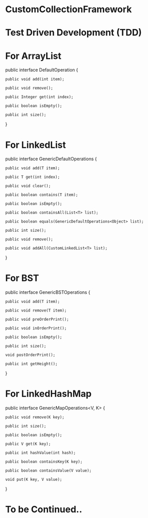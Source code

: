 # CustomCollectionFramework
# Test Driven Development (TDD)

# For ArrayList
public interface DefaultOperation {

	public void add(int item);
	
	public void remove();
	
	public Integer get(int index);
	
	public boolean isEmpty();
	
	public int size();
}

# For LinkedList
public interface GenericDefaultOperations<T> {

	public void add(T item);
	
	public T get(int index);

	public void clear();

	public boolean contains(T item);

	public boolean isEmpty();

	public boolean containsAll(List<T> list);

	public boolean equals(GenericDefaultOperations<Object> list);

	public int size();

	public void remove();

	public void addAll(CustomLinkedList<T> list);
}

# For BST
public interface GenericBSTOperations<T> {

	public void add(T item);

	public void remove(T item);

	public void preOrderPrint();

	public void inOrderPrint();

	public boolean isEmpty();

	public int size();

	void postOrderPrint();

	public int getHeight();
}
# For LinkedHashMap
public interface GenericMapOperations<V, K> {

	public void remove(K key);

	public int size();

	public boolean isEmpty();

	public V get(K key);

	public int hashValue(int hash);

	public boolean containsKey(K key);

	public boolean containsValue(V value);

	void put(K key, V value);
}
# To be Continued..
